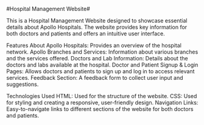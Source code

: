 #Hospital Management Website#

This is a Hospital Management Website designed to showcase essential details about Apollo Hospitals. The website provides key information for both doctors and patients and offers an intuitive user interface.

Features
About Apollo Hospitals: Provides an overview of the hospital network.
Apollo Branches and Services: Information about various branches and the services offered.
Doctors and Lab Information: Details about the doctors and labs available at the hospital.
Doctor and Patient Signup & Login Pages: Allows doctors and patients to sign up and log in to access relevant services.
Feedback Section: A feedback form to collect user input and suggestions.

Technologies Used
HTML: Used for the structure of the website.
CSS: Used for styling and creating a responsive, user-friendly design.
Navigation Links: Easy-to-navigate links to different sections of the website for both doctors and patients.
